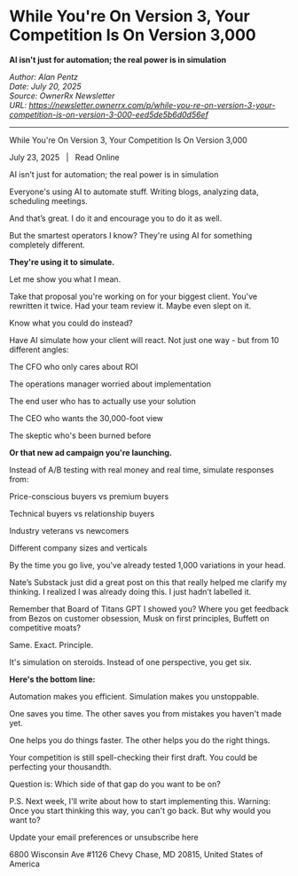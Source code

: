 # While You're On Version 3, Your Competition Is On Version 3,000
**AI isn't just for automation; the real power is in simulation**

*Author: Alan Pentz*  
*Date: July 20, 2025*  
*Source: OwnerRx Newsletter*  
*URL: https://newsletter.ownerrx.com/p/while-you-re-on-version-3-your-competition-is-on-version-3-000-eed5de5b6d0d56ef*

---

While You're On Version 3, Your Competition Is On Version 3,000

July 23, 2025   |   Read Online

AI isn't just for automation; the real power is in simulation

Everyone's using AI to automate stuff. Writing blogs, analyzing data, scheduling meetings.

And that’s great. I do it and encourage you to do it as well.

But the smartest operators I know? They're using AI for something completely different.

**They're using it to simulate.**

Let me show you what I mean.

Take that proposal you're working on for your biggest client. You've rewritten it twice. Had your team review it. Maybe even slept on it.

Know what you could do instead?

Have AI simulate how your client will react. Not just one way - but from 10 different angles:

The CFO who only cares about ROI

The operations manager worried about implementation

The end user who has to actually use your solution

The CEO who wants the 30,000-foot view

The skeptic who's been burned before

**Or that new ad campaign you're launching.**

Instead of A/B testing with real money and real time, simulate responses from:

Price-conscious buyers vs premium buyers

Technical buyers vs relationship buyers

Industry veterans vs newcomers

Different company sizes and verticals

By the time you go live, you've already tested 1,000 variations in your head.

Nate’s Substack just did a great post on this that really helped me clarify my thinking. I realized I was already doing this. I just hadn’t labelled it.

Remember that Board of Titans GPT I showed you? Where you get feedback from Bezos on customer obsession, Musk on first principles, Buffett on competitive moats?

Same. Exact. Principle.

It's simulation on steroids. Instead of one perspective, you get six.

**Here's the bottom line:**

Automation makes you efficient. Simulation makes you unstoppable.

One saves you time. The other saves you from mistakes you haven't made yet.

One helps you do things faster. The other helps you do the right things.

Your competition is still spell-checking their first draft. You could be perfecting your thousandth.

Question is: Which side of that gap do you want to be on?

P.S. Next week, I'll write about how to start implementing this. Warning: Once you start thinking this way, you can't go back. But why would you want to?

Update your email preferences or unsubscribe here

6800 Wisconsin Ave #1126
Chevy Chase, MD 20815, United States of America
